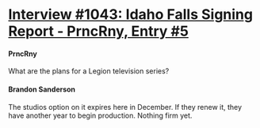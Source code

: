 # [Interview #1043: Idaho Falls Signing Report - PrncRny, Entry #5](https://www.theoryland.com/intvmain.php?i=1043#5)

#### PrncRny

What are the plans for a Legion television series?

#### Brandon Sanderson

The studios option on it expires here in December. If they renew it, they have another year to begin production. Nothing firm yet.


